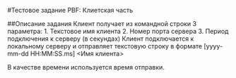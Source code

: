 #Тестовое задание PBF: Клиетская часть

##Описание задания
Клиент получает из командной строки 3 параметра:
    1. Текстовое имя клиента
    2. Номер порта сервера
    3. Период подключения к серверу (в секундах)
Клиент подключается к локальному серверу и отправляет текстовую строку в формате
[yyyy-mm-dd HH:MM:SS.ms] <Имя клиента>

В качестве времени используется время отправки.
    
